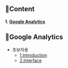 ## :floppy_disk:Content

#### 1. [Google Analytics](#closed_bookgoogle-analytics)



## :closed_book:Google Analytics
- 초보자용 
    - [1.Introduction](https://www.notion.so/hankyul/1-Google-6e8203057a9b4d9bb7c0b0dbad723967)
    - [2.Interface](https://www.notion.so/hankyul/2-Google-72568b08aa0e4e769de104c2465f68a8)

